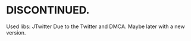 DISCONTINUED.
=====
Used libs: JTwitter
Due to the Twitter and DMCA.
Maybe later with a new version.
